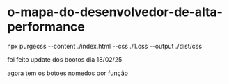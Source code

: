 # o-mapa-do-desenvolvedor-de-alta-performance

npx purgecss --content ./index.html --css ./1.css --output ./dist/css

foi feito update dos bootos dia 18/02/25

agora tem os botoes nomedos por função
